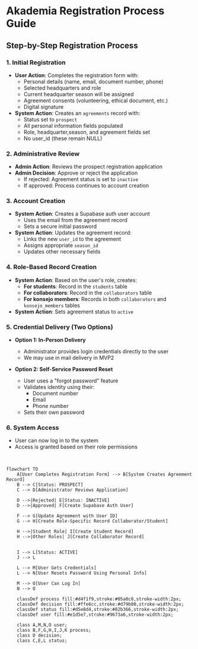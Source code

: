 # Akademia Registration Process Guide

## Step-by-Step Registration Process

### 1. Initial Registration
- **User Action**: Completes the registration form with:
  - Personal details (name, email, document number, phone)
  - Selected headquarters and role
  - Current headquarter season will be assigned
  - Agreement consents (volunteering, ethical document, etc.)
  - Digital signature
- **System Action**: Creates an `agreements` record with:
  - Status set to `prospect`
  - All personal information fields populated
  - Role, headquarter,season, and agreement fields set
  - No user_id (these remain NULL)

### 2. Administrative Review
- **Admin Action**: Reviews the prospect registration application
- **Admin Decision**: Approve or reject the application
  - If rejected: Agreement status is set to `inactive`
  - If approved: Process continues to account creation

### 3. Account Creation
- **System Action**: Creates a Supabase auth user account
  - Uses the email from the agreement record
  - Sets a secure initial password
- **System Action**: Updates the agreement record:
  - Links the new `user_id` to the agreement
  - Assigns appropriate `season_id`
  - Updates other necessary fields

### 4. Role-Based Record Creation
- **System Action**: Based on the user's role, creates:
  - **For students**: Record in the `students` table
  - **For collaborators**: Record in the `collaborators` table
  - **For konsejo members**: Records in both `collaborators` and `konsejo_members` tables
- **System Action**: Sets agreement status to `active`

### 5. Credential Delivery (Two Options)
- **Option 1: In-Person Delivery**
  - Administrator provides login credentials directly to the user
  - We may use in mail delivery in MVP2
  
- **Option 2: Self-Service Password Reset**
  - User uses a "forgot password" feature
  - Validates identity using their:
    - Document number
    - Email
    - Phone number
  - Sets their own password

### 6. System Access
- User can now log in to the system
- Access is granted based on their role permissions

<br>

```mermaid 
flowchart TD
    A[User Completes Registration Form] --> B[System Creates Agreement Record]
    B --> C[Status: PROSPECT]
    C --> D[Administrator Reviews Application]
    
    D -->|Rejected| E[Status: INACTIVE]
    D -->|Approved| F[Create Supabase Auth User]
    
    F --> G[Update Agreement with User ID]
    G --> H[Create Role-Specific Record Collaborator/Student]
    
    H -->|Student Role| I[Create Student Record]
    H -->|Other Roles| J[Create Collaborator Record]

    
    I --> L[Status: ACTIVE]
    J --> L
    
    L --> M[User Gets Credentials]
    L --> N[User Resets Password Using Personal Info]
    
    M --> O[User Can Log In]
    N --> O
    
    classDef process fill:#d4f1f9,stroke:#05a0c8,stroke-width:2px;
    classDef decision fill:#ffe6cc,stroke:#d79b00,stroke-width:2px;
    classDef status fill:#d5e8d4,stroke:#82b366,stroke-width:2px;
    classDef user fill:#e1d5e7,stroke:#9673a6,stroke-width:2px;
    
    class A,M,N,O user;
    class B,F,G,H,I,J,K process;
    class D decision;
    class C,E,L status;
```